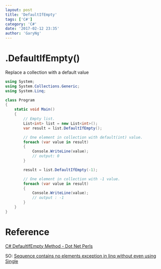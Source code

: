 ```yaml
---
layout: post
title: 'DefaultIfEmpty'
tags: ['C#']
category: 'C#'
date: '2017-02-12 23:35'
author: 'GaryNg'
---
```


# .DefaultIfEmpty()
Replace a collection with a default value
```cs
using System;
using System.Collections.Generic;
using System.Linq;

class Program
{
    static void Main()
    {
        // Empty list.
        List<int> list = new List<int>();
        var result = list.DefaultIfEmpty();

        // One element in collection with default(int) value.
        foreach (var value in result)
        {
            Console.WriteLine(value);
            // output: 0
        }

        result = list.DefaultIfEmpty(-1);

        // One element in collection with -1 value.
        foreach (var value in result)
        {
            Console.WriteLine(value);
            // output : -1
        }
    }
}

```


# Reference
[C# DefaultIfEmpty Method - Dot Net Perls](https://www.dotnetperls.com/defaultifempty)

SO: [Sequence contains no elements exception in linq without even using Single](http://stackoverflow.com/a/8867931/1023180)
